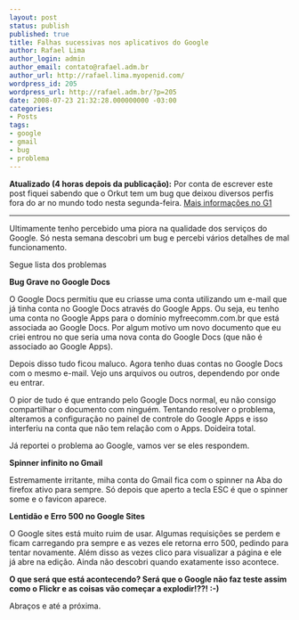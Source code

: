 ```yaml
---
layout: post
status: publish
published: true
title: Falhas sucessivas nos aplicativos do Google
author: Rafael Lima
author_login: admin
author_email: contato@rafael.adm.br
author_url: http://rafael.lima.myopenid.com/
wordpress_id: 205
wordpress_url: http://rafael.adm.br/?p=205
date: 2008-07-23 21:32:28.000000000 -03:00
categories:
- Posts
tags:
- google
- gmail
- bug
- problema
---
```

<strong>Atualizado (4 horas depois da publica&ccedil;&atilde;o):</strong> Por conta de escrever este post fiquei sabendo que o Orkut tem um bug que deixou diversos perfis fora do ar no mundo todo nesta segunda-feira. <a href="http://g1.globo.com/Noticias/Tecnologia/0,,MUL688717-6174,00-GOOGLE+PROMETE+ORKUT+NORMALIZADO+ATE+QUINTAFEIRA.html">Mais informa&ccedil;&otilde;es no G1</a>

***

Ultimamente tenho percebido uma piora na qualidade dos servi&ccedil;os do Google. S&oacute; nesta semana descobri um bug e percebi v&aacute;rios detalhes de mal funcionamento.

Segue lista dos problemas

<strong>Bug Grave no Google Docs</strong>

O Google Docs permitiu que eu criasse uma conta utilizando um e-mail que j&aacute; tinha conta no Google Docs atrav&eacute;s do Google Apps. Ou seja, eu tenho uma conta no Google Apps para o dom&iacute;nio myfreecomm.com.br que est&aacute; associada ao Google Docs. Por algum motivo um novo documento que eu criei entrou no que seria uma nova conta do Google Docs (que n&atilde;o &eacute; associado ao Google Apps).

Depois disso tudo ficou maluco. Agora tenho duas contas no Google Docs com o mesmo e-mail. Vejo uns arquivos ou outros, dependendo por onde eu entrar.

O pior de tudo &eacute; que entrando pelo Google Docs normal, eu n&atilde;o consigo compartilhar o documento com ningu&eacute;m. Tentando resolver o problema, alteramos a configura&ccedil;&atilde;o no painel de controle do Google Apps e isso interferiu na conta que n&atilde;o tem rela&ccedil;&atilde;o com o Apps. Doideira total.

J&aacute; reportei o problema ao Google, vamos ver se eles respondem.

<strong>Spinner infinito no Gmail</strong>

Estremamente irritante, miha conta do Gmail fica com o spinner na Aba do firefox ativo para sempre. S&oacute; depois que aperto a tecla ESC &eacute; que o spinner some e o favicon aparece.

<strong>Lentid&atilde;o e Erro 500 no Google Sites</strong>

O Google sites est&aacute; muito ruim de usar. Algumas requisi&ccedil;&otilde;es se perdem e ficam carregando pra sempre e as vezes ele retorna erro 500, pedindo para tentar novamente. Al&eacute;m disso as vezes clico para visualizar a p&aacute;gina e ele j&aacute; abre na edi&ccedil;&atilde;o. Ainda n&atilde;o descobri quando exatamente isso acontece.

<strong>O que ser&aacute; que est&aacute; acontecendo? Ser&aacute; que o Google n&atilde;o faz teste assim como o Flickr e as coisas v&atilde;o come&ccedil;ar a explodir!??! :-)</strong>

Abra&ccedil;os e at&eacute; a pr&oacute;xima.
